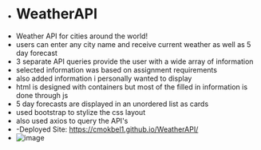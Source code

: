 - # WeatherAPI
- Weather API for cities around the world!
- users can enter any city name and receive current weather as well as 5 day forecast
- 3 separate API queries provide the user with a wide array of information
- selected information was based on assignment requirements 
- also added information i personally wanted to display
- html is designed with containers but most of the filled in information is done through js 
- 5 day forecasts are displayed in an unordered list as cards
- used bootstrap to stylize the css layout
- also used axios to query the API's
- -Deployed Site: https://cmokbel1.github.io/WeatherAPI/
- ![image](https://user-images.githubusercontent.com/68614831/142988146-df1c02e5-db72-4223-bb99-dbdf3b5458c2.png)
